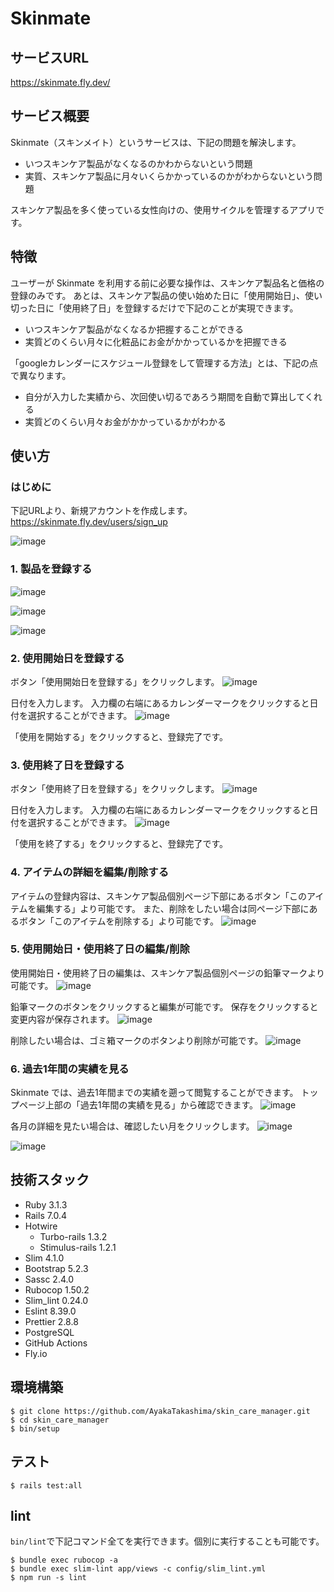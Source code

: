 # Skinmate
## サービスURL
https://skinmate.fly.dev/

## サービス概要
Skinmate（スキンメイト）というサービスは、下記の問題を解決します。

- いつスキンケア製品がなくなるのかわからないという問題
- 実質、スキンケア製品に月々いくらかかっているのかがわからないという問題

スキンケア製品を多く使っている女性向けの、使用サイクルを管理するアプリです。

## 特徴
ユーザーが Skinmate を利用する前に必要な操作は、スキンケア製品名と価格の登録のみです。
あとは、スキンケア製品の使い始めた日に「使用開始日」、使い切った日に「使用終了日」を登録するだけで下記のことが実現できます。
- いつスキンケア製品がなくなるか把握することができる
- 実質どのくらい月々に化粧品にお金がかかっているかを把握できる

「googleカレンダーにスケジュール登録をして管理する方法」とは、下記の点で異なります。
- 自分が入力した実績から、次回使い切るであろう期間を自動で算出してくれる
- 実質どのくらい月々お金がかかっているかがわかる

## 使い方
### はじめに
下記URLより、新規アカウントを作成します。
https://skinmate.fly.dev/users/sign_up

![image](https://github.com/AyakaTakashima/skin_care_manager/assets/76944527/93d41e92-5394-40db-a815-485ff0bcf99a)


### 1. 製品を登録する

![image](https://github.com/AyakaTakashima/skin_care_manager/assets/76944527/0b453e05-9bb7-4b2f-ae6b-a56f53f4d425)

![image](https://github.com/AyakaTakashima/skin_care_manager/assets/76944527/13cefebb-496a-48ba-86f5-03c45066ce5e)

![image](https://github.com/AyakaTakashima/skin_care_manager/assets/76944527/592222fa-a5a0-43f3-8194-f88c34ba4538)

### 2. 使用開始日を登録する
ボタン「使用開始日を登録する」をクリックします。
![image](https://github.com/AyakaTakashima/skin_care_manager/assets/76944527/fd119c89-3d35-4868-86cc-cfe24c85953c)

日付を入力します。
入力欄の右端にあるカレンダーマークをクリックすると日付を選択することができます。
![image](https://github.com/AyakaTakashima/skin_care_manager/assets/76944527/dffba9a9-1bda-4736-ac63-4615ca8125ed)

「使用を開始する」をクリックすると、登録完了です。

### 3. 使用終了日を登録する
ボタン「使用終了日を登録する」をクリックします。
![image](https://github.com/AyakaTakashima/skin_care_manager/assets/76944527/7f71a322-5456-4bd4-8bc1-727ba21351e9)

日付を入力します。
入力欄の右端にあるカレンダーマークをクリックすると日付を選択することができます。
![image](https://github.com/AyakaTakashima/skin_care_manager/assets/76944527/97ed3c9b-6b6f-4c16-a070-4578c742cd35)

「使用を終了する」をクリックすると、登録完了です。

### 4. アイテムの詳細を編集/削除する
アイテムの登録内容は、スキンケア製品個別ページ下部にあるボタン「このアイテムを編集する」より可能です。
また、削除をしたい場合は同ページ下部にあるボタン「このアイテムを削除する」より可能です。
![image](https://github.com/AyakaTakashima/skin_care_manager/assets/76944527/dba7ff1c-b0f1-472d-b8e1-f263f271df22)

### 5. 使用開始日・使用終了日の編集/削除
使用開始日・使用終了日の編集は、スキンケア製品個別ページの鉛筆マークより可能です。
![image](https://github.com/AyakaTakashima/skin_care_manager/assets/76944527/dba7ff1c-b0f1-472d-b8e1-f263f271df22)

鉛筆マークのボタンをクリックすると編集が可能です。
保存をクリックすると変更内容が保存されます。
![image](https://github.com/AyakaTakashima/skin_care_manager/assets/76944527/8cb84bae-60ab-491b-9f4f-02926ff751fd)

削除したい場合は、ゴミ箱マークのボタンより削除が可能です。
![image](https://github.com/AyakaTakashima/skin_care_manager/assets/76944527/c21e137c-36e3-4552-9ef6-4e0eac42d8f3)

### 6. 過去1年間の実績を見る
Skinmate では、過去1年間までの実績を遡って閲覧することができます。
トップページ上部の「過去1年間の実績を見る」から確認できます。
![image](https://github.com/AyakaTakashima/skin_care_manager/assets/76944527/18bd342e-7191-45f4-b258-351021d0e239)

各月の詳細を見たい場合は、確認したい月をクリックします。
![image](https://github.com/AyakaTakashima/skin_care_manager/assets/76944527/47dc34cb-e2e5-4ef1-b5fb-0499e88c4504)

![image](https://github.com/AyakaTakashima/skin_care_manager/assets/76944527/343bd4cc-69f7-4166-9806-1a5253ef654c)

## 技術スタック
- Ruby 3.1.3
- Rails 7.0.4
- Hotwire
  - Turbo-rails 1.3.2
  - Stimulus-rails 1.2.1
- Slim 4.1.0
- Bootstrap 5.2.3
- Sassc 2.4.0
- Rubocop 1.50.2
- Slim_lint 0.24.0
- Eslint 8.39.0
- Prettier 2.8.8
- PostgreSQL
- GitHub Actions
- Fly.io

## 環境構築
```shell
$ git clone https://github.com/AyakaTakashima/skin_care_manager.git
$ cd skin_care_manager
$ bin/setup
```

## テスト
```shell
$ rails test:all
```

## lint
`bin/lint`で下記コマンド全てを実行できます。個別に実行することも可能です。
```shell
$ bundle exec rubocop -a
$ bundle exec slim-lint app/views -c config/slim_lint.yml
$ npm run -s lint
```
